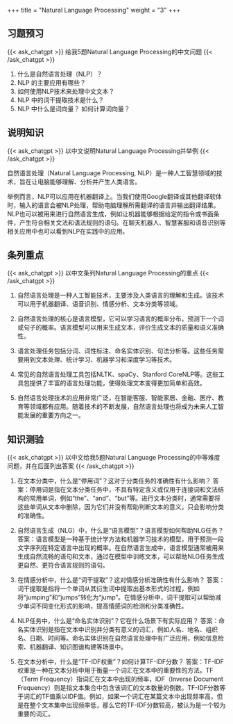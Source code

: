 +++
title = "Natural Language Processing"
weight = "3"
+++
## 习题预习
{{< ask_chatgpt >}}
给我5题Natural Language Processing的中文问题
{{< /ask_chatgpt >}}

1. 什么是自然语言处理（NLP）？ 
2. NLP 的主要应用有哪些？ 
3. 如何使用NLP技术来处理中文文本？ 
4. NLP 中的词干提取技术是什么？ 
5. NLP 中什么是词向量？ 如何计算词向量？   

## 说明知识
{{< ask_chatgpt >}}
以中文说明Natural Language Processing并举例
{{< /ask_chatgpt >}}

自然语言处理（Natural Language Processing, NLP）是一种人工智慧领域的技术，旨在让电脑能够理解、分析并产生人类语言。

举例而言，NLP可以应用在机器翻译上。当我们使用Google翻译或其他翻译软体时，输入的语言会被NLP处理，帮助电脑理解所需翻译的语言并输出翻译结果。NLP也可以被用来进行自然语言生成，例如让机器能够根据给定的指令或书面条件，产生符合相关文法和语法规则的语句。在聊天机器人、智慧客服和语音识别等相关应用中也可以看到NLP在实践中的应用。   

## 条列重点
{{< ask_chatgpt >}}
以中文条列Natural Language Processing的重点
{{< /ask_chatgpt >}}

1. 自然语言处理是一种人工智能技术，主要涉及人类语言的理解和生成。该技术可以用于机器翻译、语音识别、情感分析、文本分类等领域。

2. 自然语言处理的核心是语言模型，它可以学习语言的概率分布，预测下一个词或句子的概率。语言模型可以用来生成文本，评价生成文本的质量和语义准确性。

3. 语言处理任务包括分词、词性标注、命名实体识别、句法分析等。这些任务需要用到文本处理、统计学习、机器学习和深度学习等技术。

4. 常见的自然语言处理工具包括NLTK、spaCy、Stanford CoreNLP等。这些工具包提供了丰富的语言处理功能，使得处理文本变得更加简单和高效。

5. 自然语言处理技术的应用非常广泛，在智能客服、智能家居、金融、医疗、教育等领域都有应用。随着技术的不断发展，自然语言处理也将成为未来人工智能发展的重要方向之一。   

## 知识测验
{{< ask_chatgpt >}}
以中文给我5题Natural Language Processing的中等难度问题，并在后面列出答案
{{< /ask_chatgpt >}}

1. 在文本分类中，什么是“停用词”？这对于分类任务的准确性有什么影响？
答案：停用词是指在文本分类任务中，不具有特定含义或仅用于连接词和文法结构的常用单词，例如“the”、“and”、“but”等。进行文本分类时，通常需要将这些单词从文本中删除，因为它们并没有帮助判断文本的意义，只会影响分类的准确性。

2. 自然语言生成（NLG）中，什么是“语言模型”？语言模型如何帮助NLG任务？
答案：语言模型是一种基于统计学方法和机器学习技术的模型，用于预测一段文字序列在特定语言中出现的概率。在自然语言生成中，语言模型通常被用来生成自然流畅的语句和文本，通过在模型中训练文本，可以帮助NLG任务生成更自然、更符合语言规则的语句。

3. 在情感分析中，什么是“词干提取”？这对情感分析准确性有什么影响？
答案：词干提取是指将一个单词从其衍生词中提取出基本形式的过程，例如将“jumping”和“jumps”转化为“jump”。在情感分析中，词干提取可以帮助减少单词不同变化形式的影响，提高情感词的检测和分类准确性。

4. NLP任务中，什么是“命名实体识别”？它在什么场景下有实际应用？
答案：命名实体识别是指在文本中识别并分类有意义的词汇，例如人名、地名、组织名、日期、时间等。命名实体识别在自然语言处理中有广泛应用，例如信息检索、机器翻译、知识图谱构建等场景中。

5. 在文本分析中，什么是“TF-IDF权重”？如何计算TF-IDF分数？
答案：TF-IDF权重是一种在文本分析中用于衡量一个词汇在文本中的重要性的方法。TF（Term Frequency）指词汇在文本中出现的频率，IDF（Inverse Document Frequency）则是指文本集合中包含该词汇的文本数量的倒数。TF-IDF分数等于词汇的TF值乘以IDF值。例如，如果一个词汇在某篇文本中出现频率高，但是在整个文本集中出现频率低，那么它的TF-IDF分数较高，被认为是一个较为重要的词汇。   

